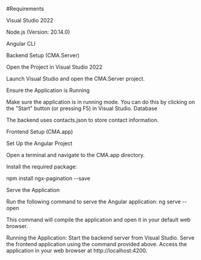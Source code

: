 #Requirements

Visual Studio 2022

Node.js (Version: 20.14.0)

Angular CLI

Backend Setup (CMA.Server)

Open the Project in Visual Studio 2022

Launch Visual Studio and open the CMA.Server project.

Ensure the Application is Running

Make sure the application is in running mode. You can do this by clicking on the "Start" button (or pressing F5) in Visual Studio.
Database

The backend uses contacts.json to store contact information.

Frontend Setup (CMA.app)

Set Up the Angular Project

Open a terminal and navigate to the CMA.app directory.

Install the required package:

npm install ngx-pagination --save

Serve the Application

Run the following command to serve the Angular application:
ng serve --open

This command will compile the application and open it in your default web browser.

Running the Application:
Start the backend server from Visual Studio.
Serve the frontend application using the command provided above.
Access the application in your web browser at http://localhost:4200.
